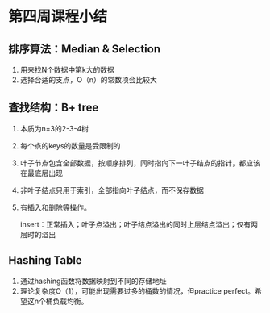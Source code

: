 # 第四周课程小结

## 排序算法：Median & Selection

1. 用来找N个数据中第k大的数据
2. 选择合适的支点，O（n）的常数项会比较大

## 查找结构：B+ tree

1. 本质为n=3的2-3-4树

2. 每个点的keys的数量是受限制的

3. 叶子节点包含全部数据，按顺序排列，同时指向下一叶子结点的指针，都应该在最底层出现

4. 非叶子结点只用于索引，全部指向叶子结点，而不保存数据

5. 有插入和删除等操作。

   ​	insert：正常插入；叶子点溢出；叶子结点溢出的同时上层结点溢出；仅有两层时的溢出

## Hashing Table

1. 通过hashing函数将数据映射到不同的存储地址
2. 理论复杂度O（1），可能出现需要过多的桶数的情况，但practice perfect。希望这n个桶负载均衡。